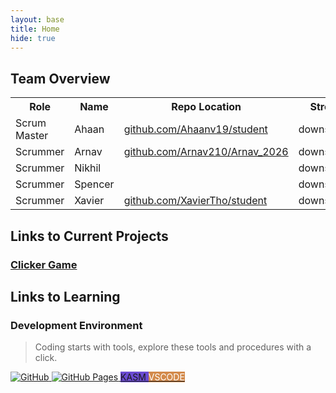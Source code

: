 ```yaml
---
layout: base
title: Home
hide: true
---
```


## Team Overview

<table>
    <!--Table Headers-->
    <tr>
        <th>Role</th>
        <th>Name</th>
        <th>Repo Location</th>
        <th>Stream</th>
        <th>Repo Name</th>
    </tr>
    <!--Table Data-->
    <tr>
        <td>Scrum Master</td>
        <td>Ahaan</td>
        <td><a href="https://github.com/Ahaanv19/student" target="_blank">github.com/Ahaanv19/student</a></td>
        <td>downstream</td>
        <td>student</td>
    </tr>
    <tr>
        <td>Scrummer</td>
        <td>Arnav</td>
        <td><a href="https://github.com/Arnav210/Arnav_2026" target="_blank">github.com/Arnav210/Arnav_2026</a></td>
        <td>downstream</td>
        <td>Arnav_2026</td>
    </tr>
    <tr>
        <td>Scrummer</td>
        <td>Nikhil</td>
        <td></td>
        <td>downstream</td>
        <td></td>
    </tr>
    <tr>
        <td>Scrummer</td>
        <td>Spencer</td>
        <td></td>
        <td>downstream</td>
        <td></td>
    </tr>
    <tr>
        <td>Scrummer</td>
        <td>Xavier</td>
        <td><a href="https://github.com/XavierTho/student" target="_blank">github.com/XavierTho/student</a></td>
        <td>downstream</td>
        <td>student</td>
    </tr>
</table>

## Links to Current Projects


<h3>
    <a href="{{site.baseurl}}/computer-clicker/">
        Clicker Game
    </a>
</h3>


## Links to Learning

### Development Environment

> Coding starts with tools, explore these tools and procedures with a click.

<a href="https://github.com/Open-Coding-Society/student">
    <img src="https://img.shields.io/badge/GitHub-181717?logo=github&logoColor=white" alt="GitHub">
</a>
<a href="https://open-coding-society.github.io/student">
    <img src="https://img.shields.io/badge/GitHub%20Pages-327FC7?logo=github&logoColor=white" alt="GitHub Pages">
</a>
<a href="https://kasm.opencodingsociety.com/" class="button small" style="background-color: #6b4bd3ff">
    KASM
</a>
<a href="https://vscode.dev/" class="button small" style="background-color: #d38a4bff">
    <span style="color: #FFFFFF">VSCODE</span>
</a>

<br>
